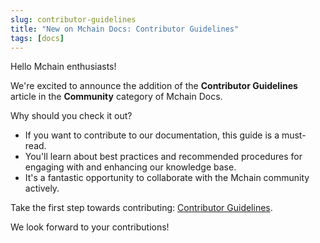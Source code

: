 ```yaml
---
slug: contributor-guidelines
title: "New on Mchain Docs: Contributor Guidelines"
tags: [docs]
---
```


Hello Mchain enthusiasts!

We're excited to announce the addition of the **Contributor Guidelines** article in the **Community** category of Mchain Docs.

Why should you check it out?
- If you want to contribute to our documentation, this guide is a must-read.
- You'll learn about best practices and recommended procedures for engaging with and enhancing our knowledge base.
- It's a fantastic opportunity to collaborate with the Mchain community actively.

Take the first step towards contributing: [Contributor Guidelines](/docs/learn/community/contributor-guidelines).

We look forward to your contributions!
